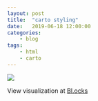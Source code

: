 ```yaml
---
layout: post
title:	"carto styling"
date:	2019-06-18 12:00:00
categories:
    - blog
tags:
    - html
    - carto
---
```


<img src="{{ site.url }}/images/carto-style.png" class="" />

View visualization at <a href="https://bl.ocks.org/va6un/9282b51acf83593a63996eff655837d2/" target="_blank">Bl.ocks</a>
